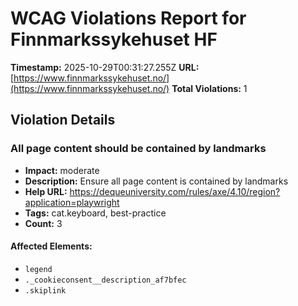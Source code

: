 # WCAG Violations Report for Finnmarkssykehuset HF

**Timestamp:** 2025-10-29T00:31:27.255Z
**URL:** [https://www.finnmarkssykehuset.no/](https://www.finnmarkssykehuset.no/)
**Total Violations:** 1

## Violation Details

### All page content should be contained by landmarks

- **Impact:** moderate
- **Description:** Ensure all page content is contained by landmarks
- **Help URL:** https://dequeuniversity.com/rules/axe/4.10/region?application=playwright
- **Tags:** cat.keyboard, best-practice
- **Count:** 3

#### Affected Elements:

- `legend`
- `._cookieconsent__description_af7bfec`
- `.skiplink`
